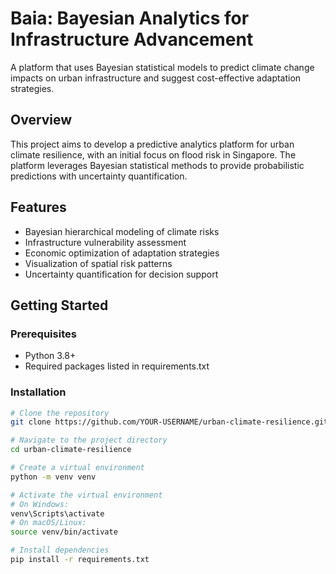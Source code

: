 # Baia: Bayesian Analytics for Infrastructure Advancement

A platform that uses Bayesian statistical models to predict climate change impacts on urban infrastructure and suggest cost-effective adaptation strategies.

## Overview

This project aims to develop a predictive analytics platform for urban climate resilience, with an initial focus on flood risk in Singapore. The platform leverages Bayesian statistical methods to provide probabilistic predictions with uncertainty quantification.

## Features

- Bayesian hierarchical modeling of climate risks
- Infrastructure vulnerability assessment
- Economic optimization of adaptation strategies
- Visualization of spatial risk patterns
- Uncertainty quantification for decision support

## Getting Started

### Prerequisites

- Python 3.8+
- Required packages listed in requirements.txt

### Installation

```bash
# Clone the repository
git clone https://github.com/YOUR-USERNAME/urban-climate-resilience.git

# Navigate to the project directory
cd urban-climate-resilience

# Create a virtual environment
python -m venv venv

# Activate the virtual environment
# On Windows:
venv\Scripts\activate
# On macOS/Linux:
source venv/bin/activate

# Install dependencies
pip install -r requirements.txt
